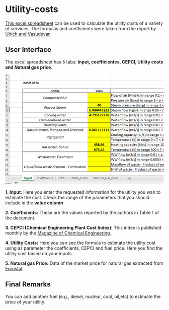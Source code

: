 # Utility-costs

[This excel spreadsheet](https://github.com/caaficus/Utility-costs/blob/main/Utility_cost_calculation_2020.xlsx) can be used to calculate the utility costs of a variety of services. The formulas and coefficients were taken from the report by [Ulrich and Vasudevan](https://github.com/caaficus/Utility-costs/blob/main/Ulrich%20and%20Vasudevan%20-%20How%20to%20Estimate%20Utility%20Costs.pdf) 

## User Interface

The excel spreadsheet has 5 tabs: **Input, coefficientes, CEPCI, Utility costs and Natural gas price**.

![image of user](https://github.com/caaficus/Utility-costs/blob/main/Introduction.PNG)

**1. Input:** Here you enter the requested information for the utility you wan to estimate the cost. Check the range of the parameters that you should include in the **value column**

**2. Coefficients:**  These are the values reported by the authors in Table 1 of the document. 

**3. CEPCI (Chemical Engineering Plant Cost Index):** This index is published monthly by the [Magazine of Chemical Engineering](https://www.chemengonline.com/pci-home). 

**4. Utility Costs:** Here you can see the formula to estimate the utility cost using as parameter the coefficients, CEPCI and fuel price. Here you find the utility cost based on your inputs. 

**5. Natural gas Price:** Data of the market price for natural gas extracted from [Eurostat](https://ec.europa.eu/eurostat/databrowser/view/nrg_pc_203/default/table?lang=en)

## Final Remarks

You can add another fuel (e.g., diesel, nuclear, coal, oil,etc) to estimate the price of your utility. 

